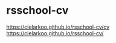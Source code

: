 # rsschool-cv
https://cielarkoo.github.io/rsschool-cv/cv
<br>
https://cielarkoo.github.io/rsschool-cv/
